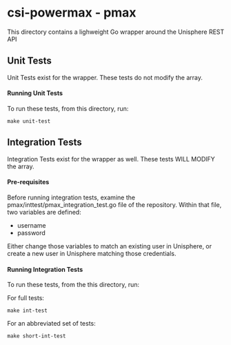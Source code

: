 # csi-powermax - pmax
This directory contains a lighweight Go wrapper around the Unisphere REST API

## Unit Tests
Unit Tests exist for the wrapper. These tests do not modify the array.

#### Running Unit Tests
To run these tests, from this directory, run:
```
make unit-test
```

## Integration Tests
Integration Tests exist for the wrapper as well. These tests WILL MODIFY the array.

#### Pre-requisites
Before running integration tests, examine the pmax/inttest/pmax_integration_test.go file of
the repository. Within that file, two variables are defined:
* username
* password

Either change those variables to match an existing user in Unisphere, or create
a new user in Unisphere matching those credentials.

#### Running Integration Tests
To run these tests, from the this directory, run:

For full tests:
```
make int-test
```

For an abbreviated set of tests:
```
make short-int-test
```

